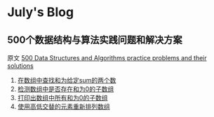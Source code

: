 # July's Blog

## 500个数据结构与算法实践问题和解决方案

原文 [500 Data Structures and Algorithms practice problems and their solutions](https://techiedelight.quora.com/500-Data-Structures-and-Algorithms-practice-problems-and-their-solutions)

1. [在数组中查找和为给定sum的两个数](./algorithm_500/Array/find-pair-with-given-sum-in-the-array.md)
2. [检测数组中是否存在和为0的子数组](./algorithm_500/Array/check-subarray-with-0-sum-exists-not.md)
3. [打印出数组中所有和为0的子数组](./algorithm_500/Array/find-sub-array-with-0-sum.md)
4. [使用高低交替的元素重新排列数组](./algorithm_500/Array/rearrange-the-array-with-alternate-elements.md)